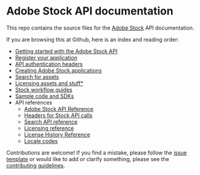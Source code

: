 # Adobe Stock API documentation
This repo contains the source files for the [Adobe Stock](https://stock.adobe.com) API documentation.

If you are browsing this at Github, here is an index and reading order:

* [Getting started with the Adobe Stock API](docs/01-getting-started.md)
* [Register your application](docs/02-register-app.md)
* [API authentication headers](docs/03-api-authentication.md)
* [Creating Adobe Stock applications](docs/04-creating-apps.md)
* [Search for assets](docs/05-search-for-assets.md)
* [Licensing assets and stuff*](docs/06-licensing-assets.md)
* [Stock workflow guides](docs/07-workflow-guides.md)
* [Sample code and SDKs](docs/08-sample-code-sdks.md)
* API references
  + [Adobe Stock API Reference](docs/api/09-api-summary.md)
  + [Headers for Stock API calls](docs/api/10-headers-for-api-calls.md)
  + [Search API reference](docs/api/11-search-reference.md)
  + [Licensing reference](docs/api/12-licensing-reference.md)
  + [License History Reference](docs/api/13-license-history.md)
  + [Locale codes](docs/api/14-locale-codes.md)

Contributions are welcome! If you find a mistake, please follow the [issue template](ISSUE_TEMPLATE.md) or would like to add or clarify something, please see the [contributing guidelines](CONTRIBUTING.md).

